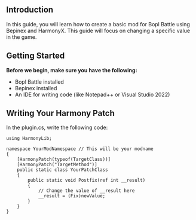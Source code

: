 ## Introduction
In this guide, you will learn how to create a basic mod for Bopl Battle using Bepinex and HarmonyX. This guide will focus on changing a specific value in the game.

## Getting Started
**Before we begin, make sure you have the following:**

- Bopl Battle installed
- Bepinex installed
- An IDE for writing code (like Notepad++ or Visual Studio 2022)

## Writing Your Harmony Patch
In the plugin.cs, write the following code:

```
using HarmonyLib;

namespace YourModNamespace // This will be your modname
{
    [HarmonyPatch(typeof(TargetClass))]
    [HarmonyPatch("TargetMethod")]
    public static class YourPatchClass
    {
        public static void Postfix(ref int __result)
        {
            // Change the value of __result here
            __result = (Fix)newValue;
        }
    }
}
```